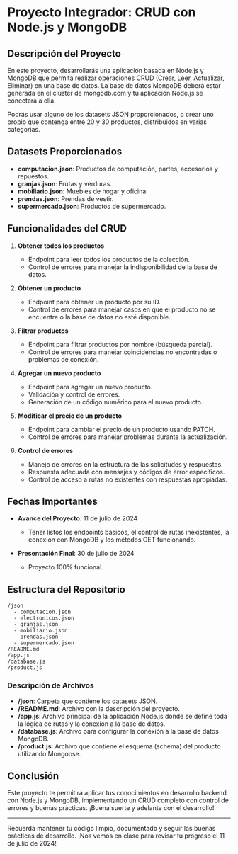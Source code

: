 # Proyecto Integrador: CRUD con Node.js y MongoDB

## Descripción del Proyecto

En este proyecto, desarrollarás una aplicación basada en Node.js y MongoDB que permita realizar operaciones CRUD (Crear, Leer, Actualizar, Eliminar) en una base de datos. La base de datos MongoDB deberá estar generada en el clúster de mongodb.com y tu aplicación Node.js se conectará a ella.

Podrás usar alguno de los datasets JSON proporcionados, o crear uno propio que contenga entre 20 y 30 productos, distribuidos en varias categorías.

## Datasets Proporcionados

- **computacion.json**: Productos de computación, partes, accesorios y repuestos.
- **granjas.json**: Frutas y verduras.
- **mobiliario.json**: Muebles de hogar y oficina.
- **prendas.json**: Prendas de vestir.
- **supermercado.json**: Productos de supermercado.

## Funcionalidades del CRUD

1. **Obtener todos los productos**
   - Endpoint para leer todos los productos de la colección.
   - Control de errores para manejar la indisponibilidad de la base de datos.

2. **Obtener un producto**
   - Endpoint para obtener un producto por su ID.
   - Control de errores para manejar casos en que el producto no se encuentre o la base de datos no esté disponible.

3. **Filtrar productos**
   - Endpoint para filtrar productos por nombre (búsqueda parcial).
   - Control de errores para manejar coincidencias no encontradas o problemas de conexión.

4. **Agregar un nuevo producto**
   - Endpoint para agregar un nuevo producto.
   - Validación y control de errores.
   - Generación de un código numérico para el nuevo producto.

5. **Modificar el precio de un producto**
   - Endpoint para cambiar el precio de un producto usando PATCH.
   - Control de errores para manejar problemas durante la actualización.

6. **Control de errores**
   - Manejo de errores en la estructura de las solicitudes y respuestas.
   - Respuesta adecuada con mensajes y códigos de error específicos.
   - Control de acceso a rutas no existentes con respuestas apropiadas.

## Fechas Importantes

- **Avance del Proyecto**: 11 de julio de 2024
  - Tener listos los endpoints básicos, el control de rutas inexistentes, la conexión con MongoDB y los métodos GET funcionando.

- **Presentación Final**: 30 de julio de 2024
  - Proyecto 100% funcional.

## Estructura del Repositorio

```plaintext
/json
  - computacion.json
  - electronicos.json
  - granjas.json
  - mobiliario.json
  - prendas.json
  - supermercado.json
/README.md
/app.js
/database.js
/product.js
```



### Descripción de Archivos

- **/json**: Carpeta que contiene los datasets JSON.
- **/README.md**: Archivo con la descripción del proyecto.
- **/app.js**: Archivo principal de la aplicación Node.js donde se define toda la lógica de rutas y la conexión a la base de datos.
- **/database.js**: Archivo para configurar la conexión a la base de datos MongoDB.
- **/product.js**: Archivo que contiene el esquema (schema) del producto utilizando Mongoose.

## Conclusión

Este proyecto te permitirá aplicar tus conocimientos en desarrollo backend con Node.js y MongoDB, implementando un CRUD completo con control de errores y buenas prácticas. ¡Buena suerte y adelante con el desarrollo!

---

Recuerda mantener tu código limpio, documentado y seguir las buenas prácticas de desarrollo. ¡Nos vemos en clase para revisar tu progreso el 11 de julio de 2024!
